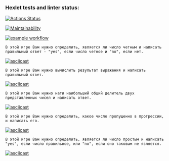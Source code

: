 ### Hexlet tests and linter status:
[![Actions Status](https://github.com/AeolusG/frontend-project-lvl1/workflows/hexlet-check/badge.svg)](https://github.com/AeolusG/frontend-project-lvl1/actions)

[![Maintainability](https://api.codeclimate.com/v1/badges/a99a88d28ad37a79dbf6/maintainability)](https://codeclimate.com/github/codeclimate/codeclimate/maintainability)

[![example workflow](https://github.com/AeolusG/frontend-project-lvl1/actions/workflows/make-lint.yml/badge.svg)](https://github.com/AeolusG/frontend-project-lvl1/actions)

    В этой игре Вам нужно определить, является ли число четным и написать правильный ответ - "yes", если число четное и "no", если нет.

[![asciicast](https://asciinema.org/a/U0NnRqVqjHEY96JFUqWSYdiS7.svg)](https://asciinema.org/a/U0NnRqVqjHEY96JFUqWSYdiS7)
    
    В этой игре Вам нужно вычислить результат выражения и написать правильный ответ.

[![asciicast](https://asciinema.org/a/xrHarAQ5hovEH7AlR0OnJROxn.svg)](https://asciinema.org/a/xrHarAQ5hovEH7AlR0OnJROxn)
    
    В этой игре Вам нужно нати наибольший общий делитель двух представленных чисел и написать ответ.

[![asciicast](https://asciinema.org/a/vVd7iqyHJ8T3sMWdrtYnIEuPu.svg)](https://asciinema.org/a/vVd7iqyHJ8T3sMWdrtYnIEuPu)
    
    В этой игре Вам нужно определить, какое число пропущенно в прогрессии, и написать его.

[![asciicast](https://asciinema.org/a/BqXKTLw7Dmu4pAdutrIilKpAe.svg)](https://asciinema.org/a/BqXKTLw7Dmu4pAdutrIilKpAe)
    
    В этой игре Вам нужно определить, является ли число простым и написать "yes", если число правильное, или "no", если оно таковым не является.

[![asciicast](https://asciinema.org/a/FH9wtwCxZ11vovysjNXL0pjSJ.svg)](https://asciinema.org/a/FH9wtwCxZ11vovysjNXL0pjSJ)